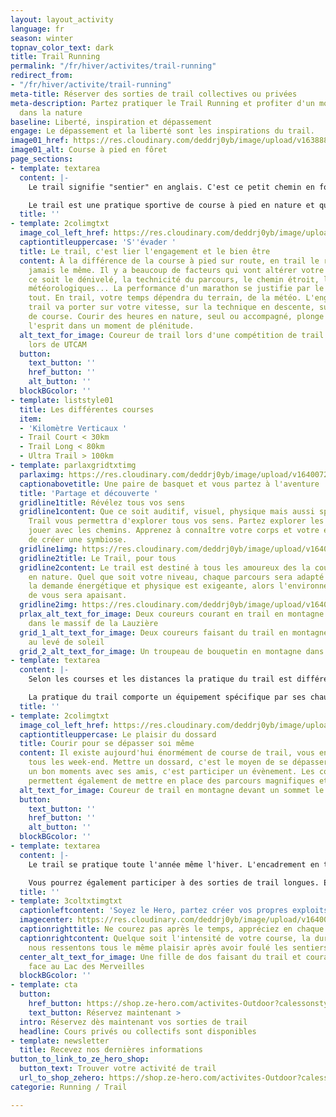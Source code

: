 ```yaml
---
layout: layout_activity
language: fr
season: winter
topnav_color_text: dark
title: Trail Running
permalink: "/fr/hiver/activites/trail-running"
redirect_from:
- "/fr/hiver/activite/trail-running"
meta-title: Réserver des sorties de trail collectives ou privées
meta-description: Partez pratiquer le Trail Running et profiter d'un moment sportif
  dans la nature
baseline: Liberté, inspiration et dépassement
engage: Le dépassement et la liberté sont les inspirations du trail.
image01_href: https://res.cloudinary.com/deddrj0yb/image/upload/v1638883629/website/summer/Trail-foret-seul_ofxowi.jpg
image01_alt: Course à pied en fôret
page_sections:
- template: textarea
  content: |-
    Le trail signifie "sentier" en anglais. C'est ce petit chemin en forêt, en montagne ou dans la jungle qui monte et qui descend, qui tourne et vivote. Ce petit chemin parfois technique, raide, lisse ou rempli de cailloux ou de racines.

    Le trail est une pratique sportive de course à pied en nature et quelques fois dans le milieu urbain. Quelle que soit la course, il présentera du dénivelé. C'est-à-dire que vous trouverez des montées et des descentes.
  title: ''
- template: 2colimgtxt
  image_col_left_href: https://res.cloudinary.com/deddrj0yb/image/upload/v1640069842/website/summer/IMG_20210716_180932_893_spbn5s.jpg
  captiontitleuppercase: 'S''évader '
  title: Le trail, c'est lier l'engagement et le bien être
  content: À la différence de la course à pied sur route, en trail le rythme n'est
    jamais le même. Il y a beaucoup de facteurs qui vont altérer votre vitesse. Que
    ce soit le dénivelé, la technicité du parcours, le chemin étroit, les conditions
    météorologiques... La performance d'un marathon se justifie par le temps et c'est
    tout. En trail, votre temps dépendra du terrain, de la météo. L'engagement en
    trail va porter sur votre vitesse, sur la technique en descente, sur votre gestion
    de course. Courir des heures en nature, seul ou accompagné, plonge le corps et
    l'esprit dans un moment de plénitude.
  alt_text_for_image: Coureur de trail lors d'une compétition de trail dans les montagnes
    lors de UTCAM
  button:
    text_button: ''
    href_button: ''
    alt_button: ''
  blockBGcolor: ''
- template: liststyle01
  title: Les différentes courses
  item:
  - 'Kilomètre Verticaux '
  - Trail Court < 30km
  - Trail Long < 80km
  - Ultra Trail > 100km
- template: parlaxgridtxtimg
  parlaximg: https://res.cloudinary.com/deddrj0yb/image/upload/v1640072271/website/summer/IMG_20200627_113908_kkfmdk.jpg
  captionabovetitle: Une paire de basquet et vous partez à l'aventure
  title: 'Partage et découverte '
  gridline1title: Révélez tous vos sens
  gridline1content: Que ce soit auditif, visuel, physique mais aussi spirituel, le
    Trail vous permettra d'explorer tous vos sens. Partez explorer les chemins et
    jouer avec les chemins. Apprenez à connaître votre corps et votre esprit afin
    de créer une symbiose.
  gridline1img: https://res.cloudinary.com/deddrj0yb/image/upload/v1640072271/website/summer/IMG_20200627_060750_fwezp1.jpg
  gridline2title: Le Trail, pour tous
  gridline2content: Le trail est destiné à tous les amoureux des la course à pied
    en nature. Quel que soit votre niveau, chaque parcours sera adapté au votre. Si
    la demande énergétique et physique est exigeante, alors l'environnement lui autour
    de vous sera apaisant.
  gridline2img: https://res.cloudinary.com/deddrj0yb/image/upload/v1640072272/website/summer/IMG_20200528_132727_fnpain.jpg
  prlax_alt_text_for_image: Deux coureurs courant en trail en montagne sur la neige
    dans le massif de la Lauzière
  grid_1_alt_text_for_image: Deux coureurs faisant du trail en montagne sur une crête
    au levé de soleil
  grid_2_alt_text_for_image: Un troupeau de bouquetin en montagne dans le Mercantour
- template: textarea
  content: |-
    Selon les courses et les distances la pratique du trail est différente. Plus la course est courte, plus l'engagement physique sera important. À l’inverse, plus la distance est longue, plus l'engagement mental sera important. Le trail, en plus de son aspect physiologique et physique, demandera une part très importante du mental, de gestion de course et d'alimentation. Ce sont autant de paramètres qui rendent cette pratique encore plus intéressante et riche.

    La pratique du trail comporte un équipement spécifique par ses chaussures, ses vêtements, ses sacs à dos d'hydratation, le port de bâtons etc.
  title: ''
- template: 2colimgtxt
  image_col_left_href: https://res.cloudinary.com/deddrj0yb/image/upload/v1640072272/website/summer/IMG_20200809_090044_skturv.jpg
  captiontitleuppercase: Le plaisir du dossard
  title: Courir pour se dépasser soi même
  content: Il existe aujourd'hui énormément de course de trail, vous en trouverez
    tous les week-end. Mettre un dossard, c'est le moyen de se dépasser, de passer
    un bon moments avec ses amis, c'est participer un évènement. Les compétitions
    permettent également de mettre en place des parcours magnifiques et uniques.
  alt_text_for_image: Coureur de trail en montagne devant un sommet le cheval noir
  button:
    text_button: ''
    href_button: ''
    alt_button: ''
  blockBGcolor: ''
- template: textarea
  content: |-
    Le trail se pratique toute l'année même l'hiver. L'encadrement en trail est idéal si vous souhaitez progresser, découvrir et partager. Un coach en trail running vous permettra d'évoluer et de progresser que ce soit en montée, en descente, sur plat. Cela pourra se travailler sur des séances dîtes spécifiques.

    Vous pourrez également participer à des sorties de trail longues. Elles permettront de découvrir un lieu, un environnement avec un groupe.
  title: ''
- template: 3coltxtimgtxt
  captionleftcontent: 'Soyez le Hero, partez créer vos propres exploits '
  imagecenter: https://res.cloudinary.com/deddrj0yb/image/upload/v1640072272/website/summer/IMG20210813131314_aotkis.jpg
  captionrighttitle: Ne courez pas après le temps, appréciez en chaque secondes
  captionrightcontent: Quelque soit l'intensité de votre course, la durée et la difficulté,
    nous ressentons tous le même plaisir après avoir foulé les sentiers.
  center_alt_text_for_image: Une fille de dos faisant du trail et courant en montagne
    face au Lac des Merveilles
  blockBGcolor: ''
- template: cta
  button:
    href_button: https://shop.ze-hero.com/activites-Outdoor?calessonstype=all&catypegenderlistsummer=all&calessonsactivitytype=Trail&start-date=
    text_button: Réservez maintenant >
  intro: Réservez dès maintenant vos sorties de trail
  headline: Cours privés ou collectifs sont disponibles
- template: newsletter
  title: Recevez nos dernières informations
button_to_link_to_ze_hero_shop:
  button_text: Trouver votre activité de trail
  url_to_shop_zehero: https://shop.ze-hero.com/activites-Outdoor?calessonstype=all&catypegenderlistsummer=all&calessonsactivitytype=Trail&start-date=
categorie: Running / Trail

---
```

